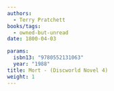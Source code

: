 ```yaml
---
authors:
  - Terry Pratchett
books/tags:
  - owned-but-unread
date: 1800-04-03

params:
  isbn13: "9780552131063"
  year: "1988"
title: Mort - (Discworld Novel 4)
weight: 1
---
```


<!--more-->
